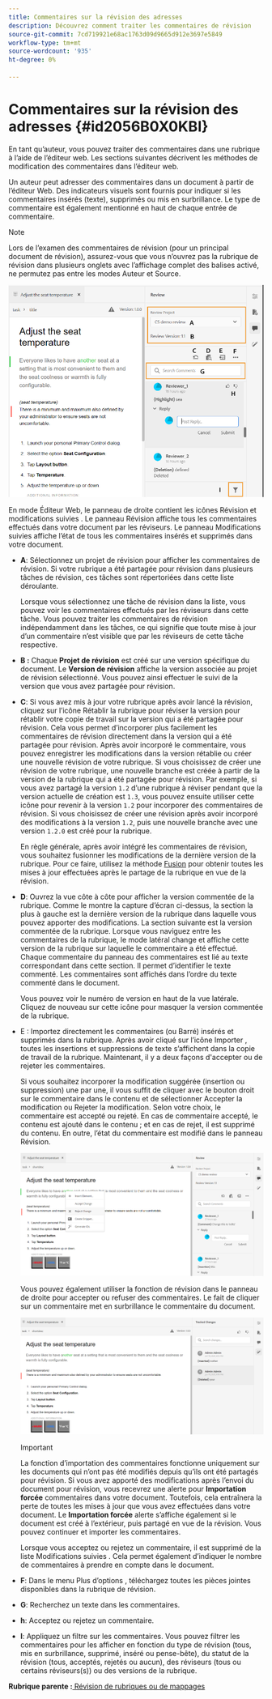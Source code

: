 ```yaml
---
title: Commentaires sur la révision des adresses
description: Découvrez comment traiter les commentaires de révision
source-git-commit: 7cd719921e68ac1763d09d9665d912e3697e5849
workflow-type: tm+mt
source-wordcount: '935'
ht-degree: 0%

---
```



# Commentaires sur la révision des adresses {#id2056B0X0KBI}

En tant qu’auteur, vous pouvez traiter des commentaires dans une rubrique à l’aide de l’éditeur web. Les sections suivantes décrivent les méthodes de modification des commentaires dans l’éditeur web.

Un auteur peut adresser des commentaires dans un document à partir de l’éditeur Web. Des indicateurs visuels sont fournis pour indiquer si les commentaires insérés \(texte\), supprimés ou mis en surbrillance. Le type de commentaire est également mentionné en haut de chaque entrée de commentaire.

>[!NOTE]
>
> Lors de l’examen des commentaires de révision \(pour un principal document de révision\), assurez-vous que vous n’ouvrez pas la rubrique de révision dans plusieurs onglets avec l’affichage complet des balises activé, ne permutez pas entre les modes Auteur et Source.

![](images/comments-page-web-editor_cs.png)

En mode Éditeur Web, le panneau de droite contient les icônes Révision et modifications suivies . Le panneau Révision affiche tous les commentaires effectués dans votre document par les réviseurs. Le panneau Modifications suivies affiche l’état de tous les commentaires insérés et supprimés dans votre document.

- **A**: Sélectionnez un projet de révision pour afficher les commentaires de révision. Si votre rubrique a été partagée pour révision dans plusieurs tâches de révision, ces tâches sont répertoriées dans cette liste déroulante.

   Lorsque vous sélectionnez une tâche de révision dans la liste, vous pouvez voir les commentaires effectués par les réviseurs dans cette tâche. Vous pouvez traiter les commentaires de révision indépendamment dans les tâches, ce qui signifie que toute mise à jour d’un commentaire n’est visible que par les réviseurs de cette tâche respective.

- **B :** Chaque **Projet de révision** est créé sur une version spécifique du document. Le **Version de révision** affiche la version associée au projet de révision sélectionné. Vous pouvez ainsi effectuer le suivi de la version que vous avez partagée pour révision.

- **C**: Si vous avez mis à jour votre rubrique après avoir lancé la révision, cliquez sur l’icône Rétablir la rubrique pour réviser la version pour rétablir votre copie de travail sur la version qui a été partagée pour révision. Cela vous permet d’incorporer plus facilement les commentaires de révision directement dans la version qui a été partagée pour révision. Après avoir incorporé le commentaire, vous pouvez enregistrer les modifications dans la version rétablie ou créer une nouvelle révision de votre rubrique. Si vous choisissez de créer une révision de votre rubrique, une nouvelle branche est créée à partir de la version de la rubrique qui a été partagée pour révision. Par exemple, si vous avez partagé la version `1.2` d’une rubrique à réviser pendant que la version actuelle de création est `1.3`, vous pouvez ensuite utiliser cette icône pour revenir à la version `1.2` pour incorporer des commentaires de révision. Si vous choisissez de créer une révision après avoir incorporé des modifications à la version `1.2`, puis une nouvelle branche avec une version `1.2.0` est créé pour la rubrique.

   En règle générale, après avoir intégré les commentaires de révision, vous souhaitez fusionner les modifications de la dernière version de la rubrique. Pour ce faire, utilisez la méthode [Fusion](web-editor-features.md#id205DF04E0HS) pour obtenir toutes les mises à jour effectuées après le partage de la rubrique en vue de la révision.

- **D**: Ouvrez la vue côte à côte pour afficher la version commentée de la rubrique. Comme le montre la capture d’écran ci-dessus, la section la plus à gauche est la dernière version de la rubrique dans laquelle vous pouvez apporter des modifications. La section suivante est la version commentée de la rubrique. Lorsque vous naviguez entre les commentaires de la rubrique, le mode latéral change et affiche cette version de la rubrique sur laquelle le commentaire a été effectué. Chaque commentaire du panneau des commentaires est lié au texte correspondant dans cette section. Il permet d’identifier le texte commenté. Les commentaires sont affichés dans l’ordre du texte commenté dans le document.

   Vous pouvez voir le numéro de version en haut de la vue latérale. Cliquez de nouveau sur cette icône pour masquer la version commentée de la rubrique.

- E : Importez directement les commentaires \(ou Barré\) insérés et supprimés dans la rubrique. Après avoir cliqué sur l’icône Importer , toutes les insertions et suppressions de texte s’affichent dans la copie de travail de la rubrique. Maintenant, il y a deux façons d&#39;accepter ou de rejeter les commentaires.

   Si vous souhaitez incorporer la modification suggérée \(insertion ou suppression\) une par une, il vous suffit de cliquer avec le bouton droit sur le commentaire dans le contenu et de sélectionner Accepter la modification ou Rejeter la modification. Selon votre choix, le commentaire est accepté ou rejeté. En cas de commentaire accepté, le contenu est ajouté dans le contenu ; et en cas de rejet, il est supprimé du contenu. En outre, l’état du commentaire est modifié dans le panneau Révision.

   ![](images/import-comment-accept-web-editor_cs.png)

   Vous pouvez également utiliser la fonction de révision dans le panneau de droite pour accepter ou refuser des commentaires. Le fait de cliquer sur un commentaire met en surbrillance le commentaire du document.

   ![](images/changes-tab_cs.png)

   >[!IMPORTANT]
   >
   > La fonction d’importation des commentaires fonctionne uniquement sur les documents qui n’ont pas été modifiés depuis qu’ils ont été partagés pour révision. Si vous avez apporté des modifications après l’envoi du document pour révision, vous recevrez une alerte pour **Importation forcée** commentaires dans votre document. Toutefois, cela entraînera la perte de toutes les mises à jour que vous avez effectuées dans votre document. Le **Importation forcée** alerte s’affiche également si le document est créé à l’extérieur, puis partagé en vue de la révision. Vous pouvez continuer et importer les commentaires.

   Lorsque vous acceptez ou rejetez un commentaire, il est supprimé de la liste Modifications suivies . Cela permet également d’indiquer le nombre de commentaires à prendre en compte dans le document.

- **F**: Dans le menu Plus d’options , téléchargez toutes les pièces jointes disponibles dans la rubrique de révision.
- **G**: Recherchez un texte dans les commentaires.
- **h**: Acceptez ou rejetez un commentaire.

- **I**: Appliquez un filtre sur les commentaires. Vous pouvez filtrer les commentaires pour les afficher en fonction du type de révision \(tous, mis en surbrillance, supprimé, inséré ou pense-bête\), du statut de la révision \(tous, acceptés, rejetés ou aucun\), des réviseurs \(tous ou certains réviseurs\(s\)\) ou des versions de la rubrique.


**Rubrique parente :**[ Révision de rubriques ou de mappages](review.md)


